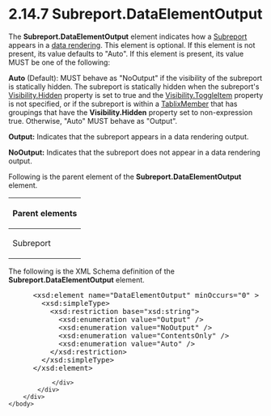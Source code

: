 <html dir="LTR" xmlns:mshelp="http://msdn.microsoft.com/mshelp" xmlns:ddue="http://ddue.schemas.microsoft.com/authoring/2003/5" xmlns:xlink="http://www.w3.org/1999/xlink" xmlns:tool="http://www.microsoft.com/tooltip">
    <head>
        <meta http-equiv="Content-Type" content="text/html; CHARSET=utf-8"></meta>
        <meta name="save" content="history"></meta>
        <title>2.14.7 Subreport.DataElementOutput</title>
        <xml>
            <mshelp:toctitle title="2.14.7 Subreport.DataElementOutput"></mshelp:toctitle>
            <mshelp:rltitle title="[MS-RDL]: Subreport.DataElementOutput"></mshelp:rltitle>
            <mshelp:keyword index="A" term="cb189c6d-077a-4b24-89c3-fca6019dc847"></mshelp:keyword>
            <mshelp:attr name="DCSext.ContentType" value="open specification"></mshelp:attr>
            <mshelp:attr name="AssetID" value="cb189c6d-077a-4b24-89c3-fca6019dc847"></mshelp:attr>
            <mshelp:attr name="TopicType" value="kbRef"></mshelp:attr>
            <mshelp:attr name="DCSext.Title" value="[MS-RDL]: Subreport.DataElementOutput" />
        </xml>
    </head>
    <body>
        <div id="header">
            <h1 class="heading">2.14.7 Subreport.DataElementOutput</h1>
        </div>
        <div id="mainSection">
            <div id="mainBody">
                <div id="allHistory" class="saveHistory"></div>
                <div id="sectionSection0" class="section" name="collapseableSection">
                    

<p>The <b>Subreport.DataElementOutput</b> element indicates how
a <a href="04d4d6d6-e103-48fc-b4f7-bf5b4a7e56e5.html">Subreport</a> appears in
a <a href="b2482b3f-74ab-4ca8-a9e5-c07955011743.html#gt_9069c206-b9e9-4374-a7ee-50faf5def25b">data rendering</a>. This
element is optional. If this element is not present, its value defaults to
&quot;Auto&quot;. If this element is present, its value MUST be one of the
following:</p>

<p><b>Auto</b> (Default): MUST behave as
&quot;NoOutput&quot; if the visibility of the subreport is statically hidden.
The subreport is statically hidden when the subreport's <a href="7b643798-b8f4-4f1d-8f77-7e3626e58270.html">Visibility.Hidden</a> property
is set to true and the <a href="c8d65dad-7679-4ef7-8d8c-dc7cffdfd32e.html">Visibility.ToggleItem</a>
property is not specified, or if the subreport is within a <a href="1d8a9691-b173-4e24-9ea9-1f486bc824fd.html">TablixMember</a> that has
groupings that have the <b>Visibility.Hidden</b> property set to non-expression
true. Otherwise, &quot;Auto&quot; MUST behave as &quot;Output&quot;.</p>

<p><b>Output:</b> Indicates that the subreport appears
in a data rendering output.</p>

<p><b>NoOutput:</b> Indicates that the subreport does
not appear in a data rendering output.</p>

<p>Following is the parent element of the <b>Subreport.DataElementOutput</b>
element.</p>

<table>
 <thead>
  <tr>
   <th>
   <p>Parent elements</p>
   </th>
  </tr>
 </thead>
 <tr>
  <td>
  <p>Subreport</p>
  </td>
 </tr>
</table>

<p>The following is the XML Schema definition of the <b>Subreport.DataElementOutput</b>
element.</p>

<dl>
<dd>
<div><pre> &lt;xsd:element name=&quot;DataElementOutput&quot; minOccurs=&quot;0&quot; &gt;
   &lt;xsd:simpleType&gt;
     &lt;xsd:restriction base=&quot;xsd:string&quot;&gt;
       &lt;xsd:enumeration value=&quot;Output&quot; /&gt;
       &lt;xsd:enumeration value=&quot;NoOutput&quot; /&gt;
       &lt;xsd:enumeration value=&quot;ContentsOnly&quot; /&gt;
       &lt;xsd:enumeration value=&quot;Auto&quot; /&gt;
     &lt;/xsd:restriction&gt;
   &lt;/xsd:simpleType&gt;
 &lt;/xsd:element&gt;
</pre></div>
</dd></dl>


                </div>
            </div>
        </div>
    </body>
</html>